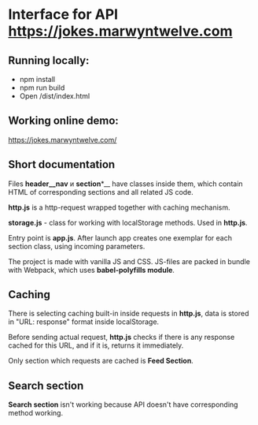 # Interface for API https://jokes.marwyntwelve.com

## Running locally:

* npm install
* npm run build
* Open /dist/index.html

## Working online demo:

https://jokes.marwyntwelve.com/

## Short documentation

Files __header__nav__ и __section__*__ have classes inside them, which contain 
HTML of corresponding sections and all related JS code.

__http.js__ is a http-request wrapped together with caching mechanism.

__storage.js__ - class for working with localStorage methods. Used in __http.js__.

Entry point is __app.js__. After launch app creates one exemplar for each section
class, using incoming parameters.

The project is made with vanilla JS and CSS. JS-files are packed in bundle with
Webpack, which uses __babel-polyfills module__.

## Caching

There is selecting caching built-in inside requests in __http.js__, data is
stored in "URL: response" format inside localStorage.

Before sending actual request, __http.js__ checks if there is any response
cached for this URL, and if it is, returns it immediately.

Only section which requests are cached is __Feed Section__.

## Search section

__Search section__ isn't working because API doesn't have corresponding method working.
